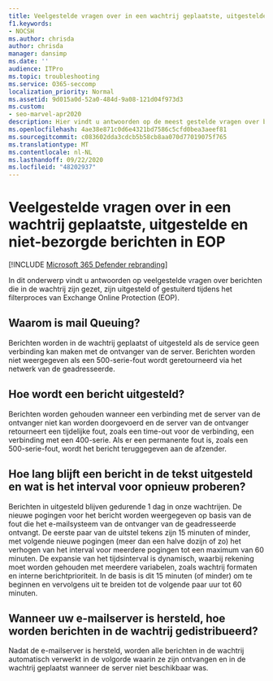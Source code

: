 ```yaml
---
title: Veelgestelde vragen over in een wachtrij geplaatste, uitgestelde en niet-bezorgde berichten in EOP
f1.keywords:
- NOCSH
ms.author: chrisda
author: chrisda
manager: dansimp
ms.date: ''
audience: ITPro
ms.topic: troubleshooting
ms.service: O365-seccomp
localization_priority: Normal
ms.assetid: 9d015a0d-52a0-484d-9a08-121d04f973d3
ms.custom:
- seo-marvel-apr2020
description: Hier vindt u antwoorden op de meest gestelde vragen over berichten die in de wachtrij zijn gezet, zijn uitgesteld of gestuiterd tijdens het filterproces van Exchange Online Protection (EOP).
ms.openlocfilehash: 4ae38e871c0d6e4321bd7586c5cfd0bea3aeef81
ms.sourcegitcommit: c083602dda3cdcb5b58cb8aa070d77019075f765
ms.translationtype: MT
ms.contentlocale: nl-NL
ms.lasthandoff: 09/22/2020
ms.locfileid: "48202937"
---
```

# <a name="eop-queued-deferred-and-bounced-messages-faq"></a>Veelgestelde vragen over in een wachtrij geplaatste, uitgestelde en niet-bezorgde berichten in EOP

[!INCLUDE [Microsoft 365 Defender rebranding](../includes/microsoft-defender-for-office.md)]


In dit onderwerp vindt u antwoorden op veelgestelde vragen over berichten die in de wachtrij zijn gezet, zijn uitgesteld of gestuiterd tijdens het filterproces van Exchange Online Protection (EOP).

## <a name="why-is-mail-queuing"></a>Waarom is mail Queuing?

Berichten worden in de wachtrij geplaatst of uitgesteld als de service geen verbinding kan maken met de ontvanger van de server. Berichten worden niet weergegeven als een 500-serie-fout wordt geretourneerd via het netwerk van de geadresseerde.

## <a name="how-does-a-message-become-deferred"></a>Hoe wordt een bericht uitgesteld?

Berichten worden gehouden wanneer een verbinding met de server van de ontvanger niet kan worden doorgevoerd en de server van de ontvanger retourneert een tijdelijke fout, zoals een time-out voor de verbinding, een verbinding met een 400-serie. Als er een permanente fout is, zoals een 500-serie-fout, wordt het bericht teruggegeven aan de afzender.

## <a name="how-long-does-a-message-remain-in-deferral-and-what-is-the-retry-interval"></a>Hoe lang blijft een bericht in de tekst uitgesteld en wat is het interval voor opnieuw proberen?

Berichten in uitgesteld blijven gedurende 1 dag in onze wachtrijen. De nieuwe pogingen voor het bericht worden weergegeven op basis van de fout die het e-mailsysteem van de ontvanger van de geadresseerde ontvangt. De eerste paar van de uitstel tekens zijn 15 minuten of minder, met volgende nieuwe pogingen (meer dan een halve dozijn of zo) het verhogen van het interval voor meerdere pogingen tot een maximum van 60 minuten. De expansie van het tijdsinterval is dynamisch, waarbij rekening moet worden gehouden met meerdere variabelen, zoals wachtrij formaten en interne berichtprioriteit. In de basis is dit 15 minuten (of minder) om te beginnen en vervolgens uit te breiden tot de volgende paar uur tot 60 minuten.

## <a name="after-your-email-server-is-restored-how-are-queued-messages-distributed"></a>Wanneer uw e-mailserver is hersteld, hoe worden berichten in de wachtrij gedistribueerd?

Nadat de e-mailserver is hersteld, worden alle berichten in de wachtrij automatisch verwerkt in de volgorde waarin ze zijn ontvangen en in de wachtrij geplaatst wanneer de server niet beschikbaar was.
